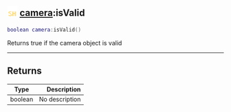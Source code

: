 ## <img src="../../.gitbook/assets/shared.png" width="24" height=24 /> [camera](https://iaswiki.rawr.dev/readme/camera):isValid

```lua
boolean camera:isValid()
```

Returns true if the camera object is valid

------
## Returns

| Type   | Description |
| ------ | ----------: |
| boolean | No description |

